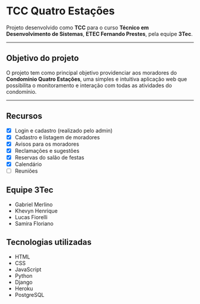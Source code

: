 
# TCC Quatro Estações

Projeto desenvolvido como **TCC** para o curso **Técnico em Desenvolvimento de Sistemas**, **ETEC Fernando Prestes**, pela equipe **3Tec**.

---

## Objetivo do projeto

O projeto tem como principal objetivo providenciar aos moradores do **Condomínio Quatro Estações**, uma simples e intuitiva aplicação web que possibilita o monitoramento e interação com todas as atividades do condomínio.  

---

## Recursos

- [x] Login e cadastro (realizado pelo admin)
- [x] Cadastro e listagem de moradores
- [x] Avisos para os moradores
- [x] Reclamações e sugestões
- [x] Reservas do salão de festas
- [x] Calendário
- [ ] Reuniões

## Equipe 3Tec

- Gabriel Merlino
- Khevyn Henrique
- Lucas Fiorelli
- Samira Floriano

## Tecnologias utilizadas

- HTML
- CSS
- JavaScript
- Python
- Django
- Heroku
- PostgreSQL